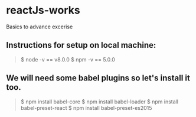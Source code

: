 # reactJs-works
Basics to advance excerise

## Instructions for setup on local machine:
> $ node -v == v8.0.0
> $ npm -v == 5.0.0

## We will need some babel plugins so let's install it too.

> $ npm install babel-core
> $ npm install babel-loader
> $ npm install babel-preset-react
> $ npm install babel-preset-es2015
